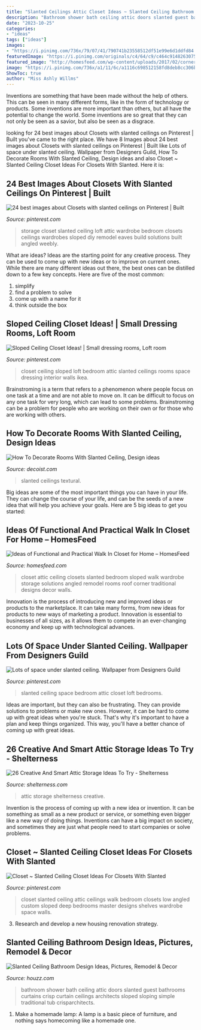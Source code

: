 ```yaml
---
title: "Slanted Ceilings Attic Closet Ideas ~ Slanted Ceiling Bathroom Design Ideas, Pictures, Remodel &amp; Decor"
description: "Bathroom shower bath ceiling attic doors slanted guest bathrooms curtains crisp curtain ceilings architects sloped sloping simple traditional tub crisparchitects"
date: "2023-10-25"
categories:
- "ideas"
tags: ["ideas"]
images:
- "https://i.pinimg.com/736x/79/07/41/790741b23558512df51e99e6d1ddfd84.jpg"
featuredImage: "https://i.pinimg.com/originals/c4/64/c9/c464c9148263075a32fa6917d08dc09d.jpg"
featured_image: "http://homesfeed.com/wp-content/uploads/2017/02/corner-walk-in-closet-idea-chrome-hang-sections-vertical-basket-arrangement-for-storage.jpg"
image: "https://i.pinimg.com/736x/a1/11/6c/a1116c698512158fd8deb8cc306ba6c8.jpg"
ShowToc: true
author: "Miss Ashly Willms"
---
```



Inventions are something that have been made without the help of others. This can be seen in many different forms, like in the form of technology or products. Some inventions are more important than others, but all have the potential to change the world. Some inventions are so great that they can not only be seen as a savior, but also be seen as a disgrace.

	

		
looking for 24 best images about Closets with slanted ceilings on Pinterest | Built you've came to the right place. We have 8 Images about 24 best images about Closets with slanted ceilings on Pinterest | Built like Lots of space under slanted ceiling. Wallpaper from Designers Guild, How To Decorate Rooms With Slanted Ceiling, Design ideas and also Closet ~ Slanted Ceiling Closet Ideas For Closets With Slanted. Here it is:
		
    
## 24 Best Images About Closets With Slanted Ceilings On Pinterest | Built

<img loading=lazy src="https://i.pinimg.com/736x/a1/11/6c/a1116c698512158fd8deb8cc306ba6c8.jpg" onerror="this.onerror=null;this.src='https://tse2.mm.bing.net/th?id=OIP.lR-cFryO50ng07BA6ZKVpgHaJ3&amp;pid=15.1';" alt="24 best images about Closets with slanted ceilings on Pinterest | Built">

_Source: pinterest.com_

>storage closet slanted ceiling loft attic wardrobe bedroom closets ceilings wardrobes sloped diy remodel eaves build solutions built angled weebly. 

	

What are ideas?
Ideas are the starting point for any creative process. They can be used to come up with new ideas or to improve on current ones. While there are many different ideas out there, the best ones can be distilled down to a few key concepts. Here are five of the most common:
1. simplify
2. find a problem to solve
3. come up with a name for it
4. think outside the box

    
## Sloped Ceiling Closet Ideas! | Small Dressing Rooms, Loft Room

<img loading=lazy src="https://i.pinimg.com/originals/b3/3d/cb/b33dcb1a5fd79383aebc59f9ee6672fc.jpg" onerror="this.onerror=null;this.src='https://tse2.mm.bing.net/th?id=OIP.uah0rK7Avk_1eacTa7oF1gHaLH&amp;pid=15.1';" alt="Sloped Ceiling Closet Ideas! | Small dressing rooms, Loft room">

_Source: pinterest.com_

>closet ceiling sloped loft bedroom attic slanted ceilings rooms space dressing interior walls ikea. 

	

Brainstroming is a term that refers to a phenomenon where people focus on one task at a time and are not able to move on. It can be difficult to focus on any one task for very long, which can lead to some problems. Brainstroming can be a problem for people who are working on their own or for those who are working with others.

    
## How To Decorate Rooms With Slanted Ceiling, Design Ideas

<img loading=lazy src="https://cdn.decoist.com/wp-content/uploads/2014/07/Low-slung-decor-makes-this-bedroom-visually-appealing.jpg" onerror="this.onerror=null;this.src='https://tse2.mm.bing.net/th?id=OIP.GltpIIM2PA177cTeB9lHaAHaIH&amp;pid=15.1';" alt="How To Decorate Rooms With Slanted Ceiling, Design ideas">

_Source: decoist.com_

>slanted ceilings textural. 

	

Big ideas are some of the most important things you can have in your life. They can change the course of your life, and can be the seeds of a new idea that will help you achieve your goals. Here are 5 big ideas to get you started: 

    
## Ideas Of Functional And Practical Walk In Closet For Home – HomesFeed

<img loading=lazy src="http://homesfeed.com/wp-content/uploads/2017/02/corner-walk-in-closet-idea-chrome-hang-sections-vertical-basket-arrangement-for-storage.jpg" onerror="this.onerror=null;this.src='https://tse3.mm.bing.net/th?id=OIP.L4KMIHWxnqSyCNUFT2kwGAHaJ4&amp;pid=15.1';" alt="Ideas of Functional and Practical Walk In Closet for Home – HomesFeed">

_Source: homesfeed.com_

>closet attic ceiling closets slanted bedroom sloped walk wardrobe storage solutions angled remodel rooms roof corner traditional designs decor walls. 

	

Innovation is the process of introducing new and improved ideas or products to the marketplace. It can take many forms, from new ideas for products to new ways of marketing a product. Innovation is essential to businesses of all sizes, as it allows them to compete in an ever-changing economy and keep up with technological advances.

    
## Lots Of Space Under Slanted Ceiling. Wallpaper From Designers Guild

<img loading=lazy src="https://i.pinimg.com/originals/c4/64/c9/c464c9148263075a32fa6917d08dc09d.jpg" onerror="this.onerror=null;this.src='https://tse3.mm.bing.net/th?id=OIP.91bipPgvJfmh5365D9nPLQHaJ4&amp;pid=15.1';" alt="Lots of space under slanted ceiling. Wallpaper from Designers Guild">

_Source: pinterest.com_

>slanted ceiling space bedroom attic closet loft bedrooms. 

	

Ideas are important, but they can also be frustrating. They can provide solutions to problems or make new ones. However, it can be hard to come up with great ideas when you're stuck. That's why it's important to have a plan and keep things organized. This way, you'll have a better chance of coming up with great ideas.

    
## 26 Creative And Smart Attic Storage Ideas To Try - Shelterness

<img loading=lazy src="https://i.shelterness.com/2016/06/24-attic-storage-with-cubbies-and-compartments.jpg" onerror="this.onerror=null;this.src='https://tse1.mm.bing.net/th?id=OIP.BIkoKhDm5j2aWspuGGJwqwHaJ4&amp;pid=15.1';" alt="26 Creative And Smart Attic Storage Ideas To Try - Shelterness">

_Source: shelterness.com_

>attic storage shelterness creative. 

	

Invention is the process of coming up with a new idea or invention. It can be something as small as a new product or service, or something even bigger like a new way of doing things. Inventions can have a big impact on society, and sometimes they are just what people need to start companies or solve problems.

    
## Closet ~ Slanted Ceiling Closet Ideas For Closets With Slanted

<img loading=lazy src="https://i.pinimg.com/736x/79/07/41/790741b23558512df51e99e6d1ddfd84.jpg" onerror="this.onerror=null;this.src='https://tse3.mm.bing.net/th?id=OIP.JNmYHXcdFuWSaUSYuSBLXgHaNK&amp;pid=15.1';" alt="Closet ~ Slanted Ceiling Closet Ideas For Closets With Slanted">

_Source: pinterest.com_

>closet slanted ceiling attic ceilings walk bedroom closets low angled custom sloped deep bedrooms master designs shelves wardrobe space walls. 

	

3. Research and develop a new housing renovation strategy.

    
## Slanted Ceiling Bathroom Design Ideas, Pictures, Remodel &amp; Decor

<img loading=lazy src="http://st.houzz.com/simgs/39611b39031f4ec2_15-0711/traditional-bathroom.jpg" onerror="this.onerror=null;this.src='https://tse1.mm.bing.net/th?id=OIP.M0sC5ZYsBt9XBTn7DEN4BAHaJ3&amp;pid=15.1';" alt="Slanted Ceiling Bathroom Design Ideas, Pictures, Remodel &amp; Decor">

_Source: houzz.com_

>bathroom shower bath ceiling attic doors slanted guest bathrooms curtains crisp curtain ceilings architects sloped sloping simple traditional tub crisparchitects. 

	

1. Make a homemade lamp: A lamp is a basic piece of furniture, and nothing says homecoming like a homemade one.

